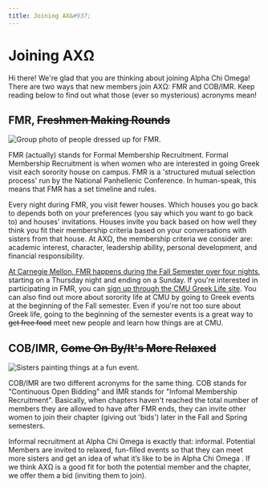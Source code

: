 ```yaml
---
title: Joining AX&#937;
---
```


# Joining AX&#937;

Hi there! We're glad that you are thinking about joining Alpha Chi Omega! There are two ways that new members join AX&#937;: FMR and COB/IMR. Keep reading below to find out what those (ever so mysterious) acronyms mean!


## FMR, <s>Freshmen Making Rounds</s>

![Group photo of people dressed up for FMR.](/assets/images/joining-axo/fmr-group-photo.png)

FMR (actually) stands for Formal Membership Recruitment. Formal Membership Recruitment is when women who are interested in going Greek visit each sorority house on campus. FMR is a 'structured mutual selection process' run by the National Panhellenic Conference. In human-speak, this means that FMR has a set timeline and rules. 

Every night during FMR, you visit fewer houses. Which houses you go back to depends both on your preferences (you say which you want to go back to) and houses' invitations. Houses invite you back based on how well they think you fit their membership criteria based on your conversations with sisters from that house. At AX&#937;, the membership criteria we consider are: academic interest, character, leadership ability, personal development, and financial responsibility.

[At Carnegie Mellon, FMR happens during the Fall Semester over four nights](http://www.studentaffairs.cmu.edu/student-life/greek/govcouncils/pha/recruitment.html), starting on a Thursday night and ending on a Sunday. If you're interested in participating in FMR, you can [sign up through the CMU Greek Life site](http://www.studentaffairs.cmu.edu/student-life/greek/govcouncils/pha/recruitment.html). You can also find out more about sorority life at CMU by going to Greek events at the beginning of the Fall semester. Even if you're not too sure about Greek life, going to the beginning of the semester events is a great way to <s>get free food</s> meet new people and learn how things are at CMU.


## COB/IMR, <s>Come On By/It's More Relaxed</s>

![Sisters painting things at a fun event.](/assets/images/joining-axo/home.jpg)

COB/IMR are two different acronyms for the same thing. COB stands for "Continuous Open Bidding" and IMR stands for "Infomal Membership Recruitment". Basically, when chapters haven't reached the total number of members they are allowed to have after FMR ends, they can invite other women to join their chapter (giving out 'bids') later in the Fall and Spring semesters.

Informal recruitment at Alpha Chi Omega is exactly that: informal. Potential Members are invited to relaxed, fun-filled events so that they can meet more sisters and get an idea of what it’s like to be in Alpha Chi Omega . If we think AX&#937; is a good fit for both the potential member and the chapter, we offer them a bid (inviting them to join).

